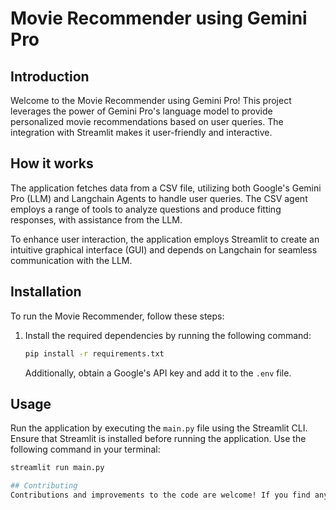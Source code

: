 # Movie Recommender using Gemini Pro

## Introduction

Welcome to the Movie Recommender using Gemini Pro! This project leverages the power of Gemini Pro's language model to provide personalized movie recommendations based on user queries. The integration with Streamlit makes it user-friendly and interactive.

## How it works
The application fetches data from a CSV file, utilizing both Google's Gemini Pro (LLM) and Langchain Agents to handle user queries. The CSV agent employs a range of tools to analyze questions and produce fitting responses, with assistance from the LLM.

To enhance user interaction, the application employs Streamlit to create an intuitive graphical interface (GUI) and depends on Langchain for seamless communication with the LLM.

## Installation

To run the Movie Recommender, follow these steps:

1. Install the required dependencies by running the following command:

    ```bash
    pip install -r requirements.txt
    ```

    Additionally, obtain a Google's API key and add it to the `.env` file.

## Usage

Run the application by executing the `main.py` file using the Streamlit CLI. Ensure that Streamlit is installed before running the application. Use the following command in your terminal:

```bash
streamlit run main.py

## Contributing
Contributions and improvements to the code are welcome! If you find any issues or have suggestions for enhancements, feel free to open an issue or submit a pull request.

